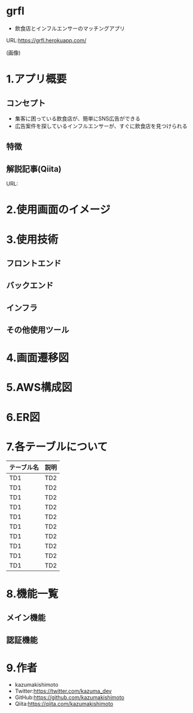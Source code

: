 # grfl

- 飲食店とインフルエンサーのマッチングアプリ

URL:https://grfl.herokuapp.com/

(画像)

# 1.アプリ概要

## コンセプト
- 集客に困っている飲食店が、簡単にSNS広告ができる
- 広告案件を探しているインフルエンサーが、すぐに飲食店を見つけられる

## 特徴

## 解説記事(Qiita)
URL:

# 2.使用画面のイメージ

# 3.使用技術

## フロントエンド

## バックエンド

## インフラ

## その他使用ツール

# 4.画面遷移図

# 5.AWS構成図

# 6.ER図

# 7.各テーブルについて
| テーブル名 | 説明 |
----|---- 
| TD1 | TD2 |
| TD1 | TD2 |
| TD1 | TD2 |
| TD1 | TD2 |
| TD1 | TD2 |
| TD1 | TD2 |
| TD1 | TD2 |
| TD1 | TD2 |
| TD1 | TD2 |
| TD1 | TD2 |

# 8.機能一覧

## メイン機能

## 認証機能

# 9.作者
- kazumakishimoto
- Twitter:https://twitter.com/kazuma_dev
- GitHub:https://github.com/kazumakishimoto
- Qiita:https://qiita.com/kazumakishimoto
